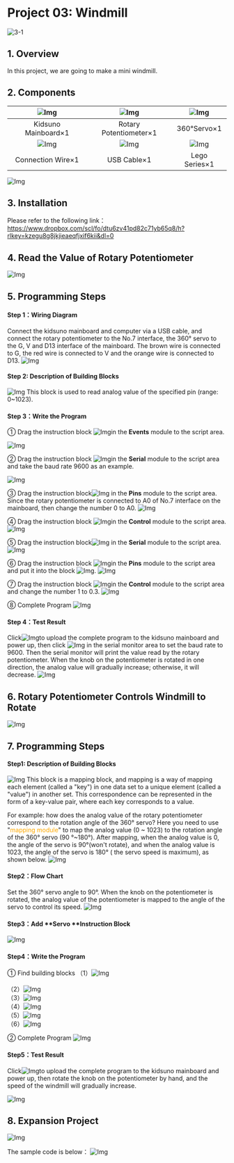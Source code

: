 # Project 03: Windmill

![3-1](media/3-1.png)

## 1. Overview
In this project, we are going to make a mini windmill.


## 2. Components
|![Img](../media/kidsuno.png)|![Img](../media/Rotary.png)|![Img](../media/360°.png)|
| :--: | :--: | :--: |
|Kidsuno Mainboard×1|Rotary Potentiometer×1|360°Servo×1|
|![Img](../media/Connection.png)|![Img](../media/USB.png)|![Img](../media/Lego11.png)| 
|Connection Wire×1|USB Cable×1| Lego Series×1 | 
![Img](../media/3-2.png)

## 3. Installation 
Please refer to the following link：https://www.dropbox.com/scl/fo/dtu6zv41pd82c71yb65q8/h?rlkey=kzegu8g8jkjieaeqfjxif6kii&dl=0



## 4. Read the Value of Rotary Potentiometer
![Img](../media/3-17.png)

## 5. Programming Steps

#### Step 1：Wiring Diagram

Connect the kidsuno mainboard and computer via a USB cable, and connect the rotary potentiometer to the No.7 interface, the 360° servo to the G, V and D13 interface of the mainboard. The brown wire is connected to G, the red wire is connected to V and the orange wire is connected to D13.
![Img](../media/3-DD.png)

#### Step 2: Description of Building Blocks

![Img](../media/Z34.png)
This block is used to read analog value of the specified pin (range: 0~1023).

#### Step 3：Write the Program
① Drag the instruction block ![Img](../media/16.png)in the **Events** module to the script area.

![Img](../media/17.png)



② Drag the instruction block ![Img](../media/28.png)in the **Serial** module to the script area and take the baud rate 9600 as an example.

![Img](../media/29.png)

③ Drag the instruction block![Img](../media/30.png)
in the **Pins** module to the script area. Since the rotary potentiometer is connected to A0 of No.7 interface on the mainboard, then change the number 0 to A0.
![Img](../media/Z31.png)

④ Drag the instruction block  ![Img](../media/27.png)in the **Control** module to the script area.
![Img](../media/Z32.png)

⑤ Drag the instruction block![Img](../media/33.png) in the **Serial** module to the script area.
![Img](../media/Z33.png)

⑥ Drag the instruction block ![Img](../media/Z34.png)in the **Pins** module to the script area and put it into the block ![Img](../media/33.png).
![Img](../media/Z35.png)

⑦ Drag the instruction block ![Img](../media/26.png)in the **Control** module to the script area and change the number 1 to 0.3.
![Img](../media/Z36.png)

⑧ Complete Program
![Img](../media/Z37.png)

#### Step 4：Test Result
Click![Img](../media/19.png)to upload the complete program to the kidsuno mainboard and power up, then  click ![Img](../media/38.png) in the serial monitor area to set the baud rate to 9600. Then the serial monitor will print the value read by the rotary potentiometer. When the knob on the potentiometer is rotated in one direction, the analog value will gradually increase; otherwise, it will decrease.
![Img](../media/Z38.png)

## 6. Rotary Potentiometer Controls Windmill to Rotate
![Img](../media/3-18.png)

## 7. Programming Steps

#### Step1: Description of Building Blocks

![Img](../media/Z39.png)
This block is a mapping block, and mapping is a way of mapping each element (called a "key") in one data set to a unique element (called a "value") in another set. This correspondence can be represented in the form of a key-value pair, where each key corresponds to a value.

For example: how does the analog value of the rotary potentiometer correspond to the rotation angle of the 360° servo?
Here you need to use "<span style="color: rgb(255, 169, 0);">mapping module</span>" to map the analog value (0 ~ 1023) to the rotation angle of the 360° servo (90 °~180°). After mapping, when the analog value is 0, the angle of the servo is 90°(won't rotate), and when the analog value is 1023, the angle of the servo is 180° ( the servo speed is maximum), as shown below.
![Img](../media/3-19.jpg)

#### Step2：Flow Chart
Set the 360° servo angle to 90°. When the knob on the potentiometer is rotated, the analog value of the potentiometer is mapped to the angle of the servo to control its speed.
![Img](../media/Z40.png)

#### Step3：Add **Servo **Instruction Block 
![Img](../media/42.png)

#### Step4：Write the Program
①  Find building blocks
（1）![Img](../media/43.png)
<br>         
（2）![Img](../media/44.png)
<br>
（3）![Img](../media/Z42.png)
<br>
（4）![Img](../media/z43.png)
<br>
（5）![Img](../media/z44.png)
<br>
（6）![Img](../media/Z41.png)
<br>

② Complete Program
![Img](../media/z45.png)

#### Step5：Test Result
Click![Img](../media/19.png)to upload the complete program to the kidsuno mainboard and power up, then rotate the knob on the potentiometer by hand, and the speed of the windmill will gradually increase.

![Img](../media/3-23.png)

## 8. Expansion Project
![Img](../media/3-21.png)

The sample code is below：
![Img](../media/z46.png)



